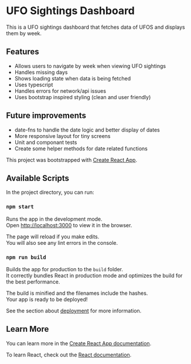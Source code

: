 # UFO Sightings Dashboard

This is a UFO sightings dashboard that fetches data of UFOS and displays them by week.

## Features

- Allows users to navigate by week when viewing UFO sightings
- Handles missing days
- Shows loading state when data is being fetched
- Uses typescript
- Handles errors for network/api issues
- Uses bootstrap inspired styling (clean and user friendly)

## Future improvements

- date-fns to handle the date logic and better display of dates
- More responsive layout for tiny screens
- Unit and componant tests
- Create some helper methods for date related functions

This project was bootstrapped with [Create React App](https://github.com/facebook/create-react-app).

## Available Scripts

In the project directory, you can run:

### `npm start`

Runs the app in the development mode.\
Open [http://localhost:3000](http://localhost:3000) to view it in the browser.

The page will reload if you make edits.\
You will also see any lint errors in the console.

### `npm run build`

Builds the app for production to the `build` folder.\
It correctly bundles React in production mode and optimizes the build for the best performance.

The build is minified and the filenames include the hashes.\
Your app is ready to be deployed!

See the section about [deployment](https://facebook.github.io/create-react-app/docs/deployment) for more information.

## Learn More

You can learn more in the [Create React App documentation](https://facebook.github.io/create-react-app/docs/getting-started).

To learn React, check out the [React documentation](https://reactjs.org/).
